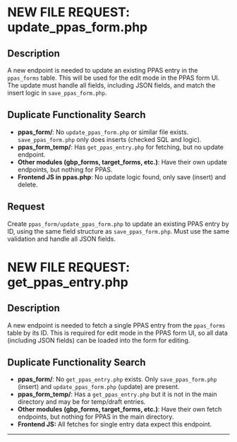 # NEW FILE REQUEST: update_ppas_form.php

## Description
A new endpoint is needed to update an existing PPAS entry in the `ppas_forms` table. This will be used for the edit mode in the PPAS form UI. The update must handle all fields, including JSON fields, and match the insert logic in `save_ppas_form.php`.

## Duplicate Functionality Search
- **ppas_form/**: No `update_ppas_form.php` or similar file exists. `save_ppas_form.php` only does inserts (checked SQL and logic).
- **ppas_form_temp/**: Has `get_ppas_entry.php` for fetching, but no update endpoint.
- **Other modules (gbp_forms, target_forms, etc.)**: Have their own update endpoints, but nothing for PPAS.
- **Frontend JS in ppas.php**: No update logic found, only save (insert) and delete.

## Request
Create `ppas_form/update_ppas_form.php` to update an existing PPAS entry by ID, using the same field structure as `save_ppas_form.php`. Must use the same validation and handle all JSON fields. 

# NEW FILE REQUEST: get_ppas_entry.php

## Description
A new endpoint is needed to fetch a single PPAS entry from the `ppas_forms` table by its ID. This is required for edit mode in the PPAS form UI, so all data (including JSON fields) can be loaded into the form for editing.

## Duplicate Functionality Search
- **ppas_form/**: No `get_ppas_entry.php` exists. Only `save_ppas_form.php` (insert) and `update_ppas_form.php` (update) are present.
- **ppas_form_temp/**: Has a `get_ppas_entry.php` but it is not in the main directory and may be for temp/draft entries.
- **Other modules (gbp_forms, target_forms, etc.)**: Have their own fetch endpoints, but nothing for PPAS in the main directory.
- **Frontend JS:** All fetches for single entry data expect this endpoint.

--- 